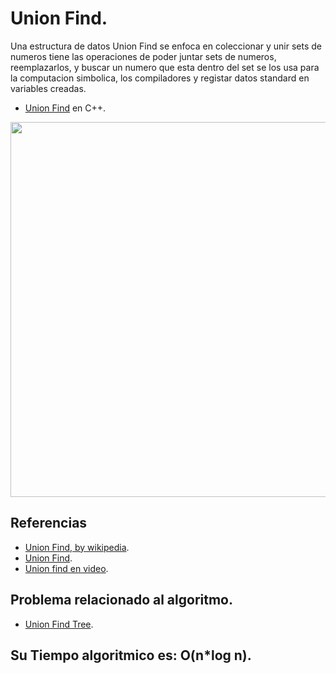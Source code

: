 # Union Find.

Una estructura de datos Union Find se enfoca en coleccionar y unir sets de numeros tiene las operaciones de poder juntar sets de numeros, reemplazarlos, y buscar un numero que esta dentro del set se los usa para la computacion simbolica, los compiladores y registar datos standard en variables creadas.

* [Union Find](https://github.com/Lutyvr02/Algoritmica/blob/main/Contenidos/Union%20_find/Union_find.cpp) en C++.

<img src="https://user-images.githubusercontent.com/101956531/193800128-28b96411-1d27-45f4-a1ed-02b8ff29de55.png" width="600">

## Referencias
* [Union Find, by wikipedia](https://en.wikipedia.org/wiki/Disjoint-set_data_structure).
* [Union Find](https://www.geeksforgeeks.org/union-find/).
* [Union find en video](https://www.youtube.com/watch?v=0jNmHPfA_yE).

## Problema relacionado al algoritmo.
* [Union Find Tree](https://judge.u-aizu.ac.jp/onlinejudge/description.jsp?id=DSL_1_A).

## Su Tiempo algoritmico es: O(n*log n).
